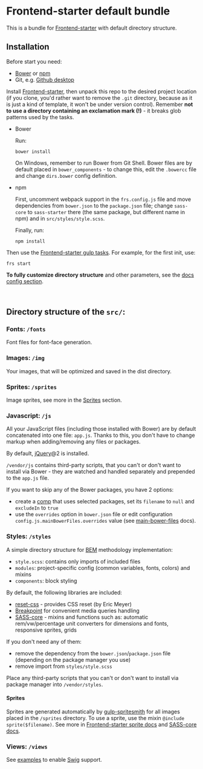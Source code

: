 # Frontend-starter default bundle

This is a bundle for [Frontend-starter][frontend-starter] with default directory structure.


## Installation

Before start you need:
* [Bower][bower] or [npm]
* Git, e.g. [Github desktop](https://desktop.github.com/)

Install [Frontend-starter][frontend-starter], then unpack this repo to the desired project location (if you clone, you'd rather want to remove the `.git` directory, because as it is just a kind of template, it won't be under version control). Remember **not to use a directory containing an exclamation mark (!)** - it breaks glob patterns used by the tasks.

* Bower

  Run:
  
  ```
  bower install
  ```
  
  On Windows, remember to run Bower from Git Shell. Bower files are by default placed in `bower_components` - to change this, edit the `.bowercc` file and change `dirs.bower` config definition.

* npm
  
  First, uncomment webpack support in the `frs.config.js` file and move dependencies from `bower.json` to the `package.json` file; change `sass-core` to `sass-starter` there (the same package, but different name in npm) and in `src/styles/style.scss`.
  
  Finally, run:
  
  ```
  npm install
  ```

Then use the [Frontend-starter gulp tasks](https://github.com/implico/frontend-starter#cli-tasks). For example, for the first init, use:

```
frs start
```

**To fully customize directory structure** and other parameters, see the [docs config section](https://github.com/implico/frontend-starter#directories-and-configuration).


<br>

## Directory structure of the `src/`:

### Fonts: `/fonts`
Font files for font-face generation.


### Images: `/img`
Your images, that will be optimized and saved in the dist directory.


### Sprites: `/sprites`
Image sprites, see more in the [Sprites](#styles-sprites) section.


### Javascript: `/js`
All your JavaScript files (including those installed with Bower) are by default concatenated into one file: `app.js`. Thanks to this, you don't have to change markup when adding/removing any files or packages.

By default, [jQuery](https://jquery.com/)@2 is installed.

`/vendor/js` contains third-party scripts, that you can't or don't want to install via Bower - they are watched and handled separately and prepended to the `app.js` file.

If you want to skip any of the Bower packages, you have 2 options:
- create a [comp](https://github.com/implico/frontend-starter#javascript-compositions) that uses selected packages, set its `filename` to `null` and `excludeIn` to `true`
- use the `overrides` option in `bower.json` file or edit configuration `config.js.mainBowerFiles.overrides` value (see [main-bower-files] docs).


### Styles: `/styles`

A simple directory structure for [BEM](http://getbem.com/) methodology implementation:
* `style.scss`: contains only imports of included files
* `modules`: project-specific config (common variables, fonts, colors) and mixins
* `components`: block styling


By default, the following libraries are included:
- [reset-css](https://github.com/shannonmoeller/reset-css) - provides CSS reset (by Eric Meyer)
- [Breakpoint](http://breakpoint-sass.com/) for convenient media queries handling
- [SASS-core][sass-core] - mixins and functions such as: automatic rem/vw/percentage unit converters for dimensions and fonts, responsive sprites, grids

If you don't need any of them:
* remove the dependency from the `bower.json`/`package.json` file (depending on the package manager you use)
* remove import from `styles/style.scss`

Place any third-party scripts that you can't or don't want to install via package manager into `/vendor/styles`.


<a name="styles-sprites"></a>
#### Sprites
Sprites are generated automatically by [gulp-spritesmith] for all images placed in the `/sprites` directory. To use a sprite, use the mixin `@include sprite($filename)`. See more in [Frontend-starter sprite docs](https://github.com/implico/frontend-starter#sprites) and [SASS-core docs][sass-core].


### Views: `/views`
See [examples](examples/) to enable [Swig][gulp-swig] support.



[bower]: http://bower.io/
[frontend-starter]: https://github.com/implico/frontend-starter
[gulp-spritesmith]: https://github.com/twolfson/gulp.spritesmith
[gulp-swig]: https://github.com/colynb/gulp-swig
[main-bower-files]: https://github.com/ck86/main-bower-files
[meyer-reset]: https://github.com/adamstac/meyer-reset
[npm]: https://www.npmjs.com/
[sass-core]: https://github.com/implico/sass-core
[sass-starter]: https://github.com/implico/sass-starter
